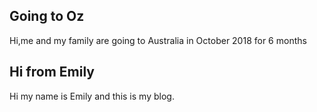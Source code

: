 
## Going to Oz

Hi,me and my family are going to Australia in October 2018 for 6 months



## Hi from Emily


Hi my name is Emily and this is my blog.
